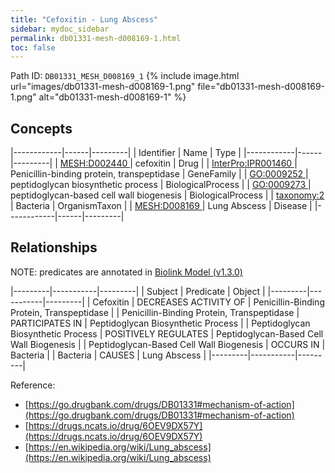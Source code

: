 ```yaml
---
title: "Cefoxitin - Lung Abscess"
sidebar: mydoc_sidebar
permalink: db01331-mesh-d008169-1.html
toc: false 
---
```



Path ID: `DB01331_MESH_D008169_1`
{% include image.html url="images/db01331-mesh-d008169-1.png" file="db01331-mesh-d008169-1.png" alt="db01331-mesh-d008169-1" %}

## Concepts

|------------|------|---------|
| Identifier | Name | Type    |
|------------|------|---------|
| <a href="https://identifiers.org/MESH:D002440">MESH:D002440 </a> | cefoxitin | Drug |
| <a href="https://identifiers.org/InterPro:IPR001460">InterPro:IPR001460 </a> | Penicillin-binding protein, transpeptidase | GeneFamily |
| <a href="https://identifiers.org/GO:0009252">GO:0009252 </a> | peptidoglycan biosynthetic process | BiologicalProcess |
| <a href="https://identifiers.org/GO:0009273">GO:0009273 </a> | peptidoglycan-based cell wall biogenesis | BiologicalProcess |
| <a href="https://identifiers.org/taxonomy:2">taxonomy:2 </a> | Bacteria | OrganismTaxon |
| <a href="https://identifiers.org/MESH:D008169">MESH:D008169 </a> | Lung Abscess | Disease |
|------------|------|---------|

## Relationships


NOTE: predicates are annotated in <a href="https://github.com/biolink/biolink-model/releases/tag/v1.3.0">Biolink Model (v1.3.0)</a>

|---------|-----------|---------|
| Subject | Predicate | Object  |
|---------|-----------|---------|
| Cefoxitin | DECREASES ACTIVITY OF | Penicillin-Binding Protein, Transpeptidase |
| Penicillin-Binding Protein, Transpeptidase | PARTICIPATES IN | Peptidoglycan Biosynthetic Process |
| Peptidoglycan Biosynthetic Process | POSITIVELY REGULATES | Peptidoglycan-Based Cell Wall Biogenesis |
| Peptidoglycan-Based Cell Wall Biogenesis | OCCURS IN | Bacteria |
| Bacteria | CAUSES | Lung Abscess |
|---------|-----------|---------|

Reference: 
  - [https://go.drugbank.com/drugs/DB01331#mechanism-of-action](https://go.drugbank.com/drugs/DB01331#mechanism-of-action)
  - [https://drugs.ncats.io/drug/6OEV9DX57Y](https://drugs.ncats.io/drug/6OEV9DX57Y)
  - [https://en.wikipedia.org/wiki/Lung_abscess](https://en.wikipedia.org/wiki/Lung_abscess)
